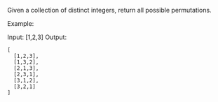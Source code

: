 Given a collection of distinct integers, return all possible permutations.

Example:

Input: [1,2,3]
Output:
```
[
  [1,2,3],
  [1,3,2],
  [2,1,3],
  [2,3,1],
  [3,1,2],
  [3,2,1]
]
```